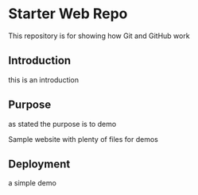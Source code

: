 # Starter Web Repo

This repository is for showing how Git and GitHub work

## Introduction
this is an introduction
## Purpose
as stated the purpose is to demo

Sample website with plenty of files for demos

## Deployment

a simple demo